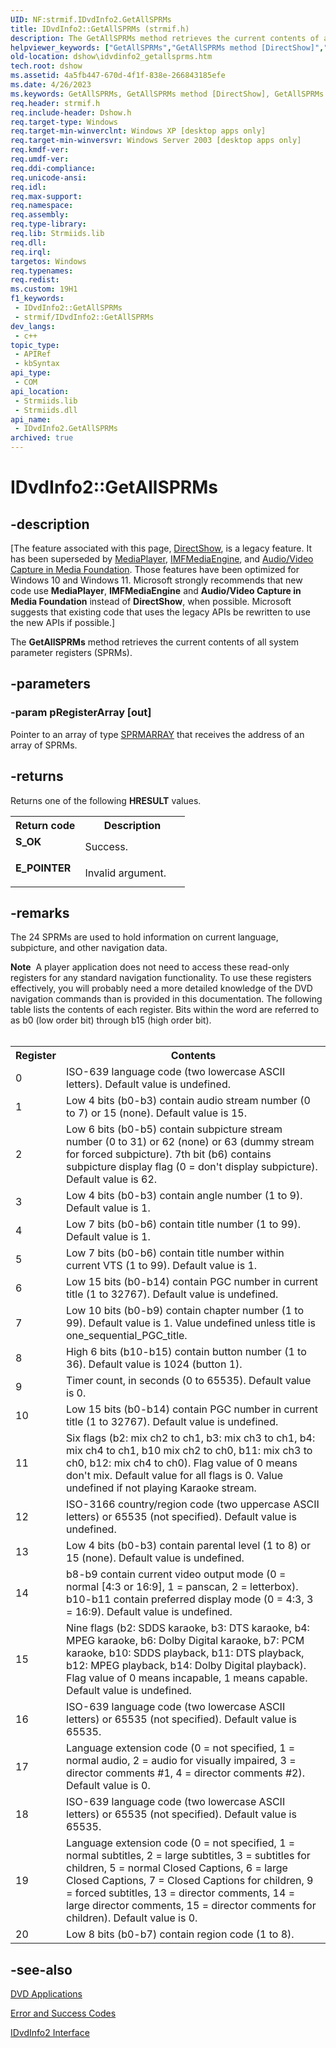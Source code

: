 ```yaml
---
UID: NF:strmif.IDvdInfo2.GetAllSPRMs
title: IDvdInfo2::GetAllSPRMs (strmif.h)
description: The GetAllSPRMs method retrieves the current contents of all system parameter registers (SPRMs).
helpviewer_keywords: ["GetAllSPRMs","GetAllSPRMs method [DirectShow]","GetAllSPRMs method [DirectShow]","IDvdInfo2 interface","IDvdInfo2 interface [DirectShow]","GetAllSPRMs method","IDvdInfo2.GetAllSPRMs","IDvdInfo2::GetAllSPRMs","IDvdInfo2GetAllSPRMs","dshow.idvdinfo2_getallsprms","strmif/IDvdInfo2::GetAllSPRMs"]
old-location: dshow\idvdinfo2_getallsprms.htm
tech.root: dshow
ms.assetid: 4a5fb447-670d-4f1f-838e-266843185efe
ms.date: 4/26/2023
ms.keywords: GetAllSPRMs, GetAllSPRMs method [DirectShow], GetAllSPRMs method [DirectShow],IDvdInfo2 interface, IDvdInfo2 interface [DirectShow],GetAllSPRMs method, IDvdInfo2.GetAllSPRMs, IDvdInfo2::GetAllSPRMs, IDvdInfo2GetAllSPRMs, dshow.idvdinfo2_getallsprms, strmif/IDvdInfo2::GetAllSPRMs
req.header: strmif.h
req.include-header: Dshow.h
req.target-type: Windows
req.target-min-winverclnt: Windows XP [desktop apps only]
req.target-min-winversvr: Windows Server 2003 [desktop apps only]
req.kmdf-ver: 
req.umdf-ver: 
req.ddi-compliance: 
req.unicode-ansi: 
req.idl: 
req.max-support: 
req.namespace: 
req.assembly: 
req.type-library: 
req.lib: Strmiids.lib
req.dll: 
req.irql: 
targetos: Windows
req.typenames: 
req.redist: 
ms.custom: 19H1
f1_keywords:
 - IDvdInfo2::GetAllSPRMs
 - strmif/IDvdInfo2::GetAllSPRMs
dev_langs:
 - c++
topic_type:
 - APIRef
 - kbSyntax
api_type:
 - COM
api_location:
 - Strmiids.lib
 - Strmiids.dll
api_name:
 - IDvdInfo2.GetAllSPRMs
archived: true
---
```


# IDvdInfo2::GetAllSPRMs


## -description

\[The feature associated with this page, [DirectShow](/windows/win32/directshow/directshow), is a legacy feature. It has been superseded by [MediaPlayer](/uwp/api/Windows.Media.Playback.MediaPlayer), [IMFMediaEngine](/windows/win32/api/mfmediaengine/nn-mfmediaengine-imfmediaengine), and [Audio/Video Capture in Media Foundation](/windows/win32/medfound/audio-video-capture-in-media-foundation). Those features have been optimized for Windows 10 and Windows 11. Microsoft strongly recommends that new code use **MediaPlayer**, **IMFMediaEngine** and **Audio/Video Capture in Media Foundation** instead of **DirectShow**, when possible. Microsoft suggests that existing code that uses the legacy APIs be rewritten to use the new APIs if possible.\]

The <b>GetAllSPRMs</b> method retrieves the current contents of all system parameter registers (SPRMs).

## -parameters

### -param pRegisterArray [out]

Pointer to an array of type <a href="/windows/desktop/DirectShow/sprmarray">SPRMARRAY</a> that receives the address of an array of SPRMs.

## -returns

Returns one of the following <b>HRESULT</b> values.

<table>
<tr>
<th>Return code</th>
<th>Description</th>
</tr>
<tr>
<td width="40%">
<dl>
<dt><b>S_OK</b></dt>
</dl>
</td>
<td width="60%">
Success.

</td>
</tr>
<tr>
<td width="40%">
<dl>
<dt><b>E_POINTER</b></dt>
</dl>
</td>
<td width="60%">
Invalid argument.

</td>
</tr>
</table>

## -remarks

The 24 SPRMs are used to hold information on current language, subpicture, and other navigation data.

<div class="alert"><b>Note</b>  A player application does not need to access these read-only registers for any standard navigation functionality. To use these registers effectively, you will probably need a more detailed knowledge of the DVD navigation commands than is provided in this documentation. The following table lists the contents of each register. Bits within the word are referred to as b0 (low order bit) through b15 (high order bit).</div>
<div> </div>
<table>
<tr>
<th>Register
            </th>
<th>Contents
            </th>
</tr>
<tr>
<td>0</td>
<td>ISO-639 language code (two lowercase ASCII letters). Default value is undefined.</td>
</tr>
<tr>
<td>1</td>
<td>Low 4 bits (b0-b3) contain audio stream number (0 to 7) or 15 (none). Default value is 15.</td>
</tr>
<tr>
<td>2</td>
<td>Low 6 bits (b0-b5) contain subpicture stream number (0 to 31) or 62 (none) or 63 (dummy stream for forced subpicture). 7th bit (b6) contains subpicture display flag (0 = don't display subpicture). Default value is 62.</td>
</tr>
<tr>
<td>3</td>
<td>Low 4 bits (b0-b3) contain angle number (1 to 9). Default value is 1.</td>
</tr>
<tr>
<td>4</td>
<td>Low 7 bits (b0-b6) contain title number (1 to 99). Default value is 1.</td>
</tr>
<tr>
<td>5</td>
<td>Low 7 bits (b0-b6) contain title number within current VTS (1 to 99). Default value is 1.</td>
</tr>
<tr>
<td>6</td>
<td>Low 15 bits (b0-b14) contain PGC number in current title (1 to 32767). Default value is undefined.</td>
</tr>
<tr>
<td>7</td>
<td>Low 10 bits (b0-b9) contain chapter number (1 to 99). Default value is 1. Value undefined unless title is one_sequential_PGC_title.</td>
</tr>
<tr>
<td>8</td>
<td>High 6 bits (b10-b15) contain button number (1 to 36). Default value is 1024 (button 1).</td>
</tr>
<tr>
<td>9</td>
<td>Timer count, in seconds (0 to 65535). Default value is 0.</td>
</tr>
<tr>
<td>10</td>
<td>Low 15 bits (b0-b14) contain PGC number in current title (1 to 32767). Default value is undefined.</td>
</tr>
<tr>
<td>11</td>
<td>Six flags (b2: mix ch2 to ch1, b3: mix ch3 to ch1, b4: mix ch4 to ch1, b10 mix ch2 to ch0, b11: mix ch3 to ch0, b12: mix ch4 to ch0). Flag value of 0 means don't mix. Default value for all flags is 0. Value undefined if not playing Karaoke stream.</td>
</tr>
<tr>
<td>12</td>
<td>ISO-3166 country/region code (two uppercase ASCII letters) or 65535 (not specified). Default value is undefined.</td>
</tr>
<tr>
<td>13</td>
<td>Low 4 bits (b0-b3) contain parental level (1 to 8) or 15 (none). Default value is undefined.</td>
</tr>
<tr>
<td>14</td>
<td>b8-b9 contain current video output mode (0 = normal [4:3 or 16:9], 1 = panscan, 2 = letterbox). b10-b11 contain preferred display mode (0 = 4:3, 3 = 16:9). Default value is undefined.</td>
</tr>
<tr>
<td>15</td>
<td>Nine flags (b2: SDDS karaoke, b3: DTS karaoke, b4: MPEG karaoke, b6: Dolby Digital karaoke, b7: PCM karaoke, b10: SDDS playback, b11: DTS playback, b12: MPEG playback, b14: Dolby Digital playback). Flag value of 0 means incapable, 1 means capable. Default value is undefined.</td>
</tr>
<tr>
<td>16</td>
<td>ISO-639 language code (two lowercase ASCII letters) or 65535 (not specified). Default value is 65535.</td>
</tr>
<tr>
<td>17</td>
<td>Language extension code (0 = not specified, 1 = normal audio, 2 = audio for visually impaired, 3 = director comments #1, 4 = director comments #2). Default value is 0.</td>
</tr>
<tr>
<td>18</td>
<td>ISO-639 language code (two lowercase ASCII letters) or 65535 (not specified). Default value is 65535.</td>
</tr>
<tr>
<td>19</td>
<td>Language extension code (0 = not specified, 1 = normal subtitles, 2 = large subtitles, 3 = subtitles for children, 5 = normal Closed Captions, 6 = large Closed Captions, 7 = Closed Captions for children, 9 = forced subtitles, 13 = director comments, 14 = large director comments, 15 = director comments for children). Default value is 0.</td>
</tr>
<tr>
<td>20</td>
<td>Low 8 bits (b0-b7) contain region code (1 to 8).</td>
</tr>
</table>

## -see-also

<a href="/windows/desktop/DirectShow/dvd-applications">DVD Applications</a>



<a href="/windows/desktop/DirectShow/error-and-success-codes">Error and Success Codes</a>



<a href="/windows/desktop/api/strmif/nn-strmif-idvdinfo2">IDvdInfo2 Interface</a>